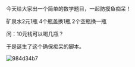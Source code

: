 今天给大家出一个简单的数学题目，一起防摸鱼痴呆！

<t>矿泉水2元1瓶
<t>4个瓶盖换1瓶
<t>2个空瓶换一瓶
  
问：10元钱可以喝几瓶？
  
于是诞生了这个确保痴呆的脚本。

  ![984d34b7](https://user-images.githubusercontent.com/31807940/163146835-402ab6ec-cec3-48ab-9efa-5daed822f7ae.png)
